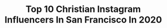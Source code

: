 ---
title: Top 10 Christian Instagram Influencers In San Francisco In 2020
description: >-
  Find top christian Instagram influencers in San Francisco in 2020. Most popular hashtags: #sanfrancisco #filmphotography #weekend #spring.
platform: Instagram
profiles:
  - username: "mirthicat"
    fullname: >-
      𝕸 | BLOGGER | SAN FRANCISCO
    location: "United States"
    followers: 3155
    engagement: 1231
    commentsToLikes: 0.062750
    id: ckaothmi9vykf0i78lxne1x0y
    verified: false
    hashtags: "#alertnotanxious, #bloggers, #happynewyear, #chrissyteigen"
  - username: "mir_random"
    fullname: >-
      MIRANDA PERRY
    location: "United States"
    followers: 11335
    engagement: 691
    commentsToLikes: 0.055651
    id: ckapa88x5v4nt0i783j1lg75q
    verified: false
    hashtags: "#business, #appreciate, #weddingszn, #happy"
  - username: "christiandawdesign"
    fullname: >-
      Christian Daw
    location: "United States"
    followers: 281380
    engagement: 657
    commentsToLikes: 0.022429
    id: ck0w79duucey70i19750um17m
    verified: false
    hashtags: "#coastalcharm, #modernstyle, #loveforhome, #bathroom"
  - username: "asobel"
    fullname: >-
      Adam  Sobel
    location: "United States"
    followers: 22437
    engagement: 493
    commentsToLikes: 0.019055
    id: ck5zvziev56zq0i148cl7l3a9
    verified: true
    hashtags: "#thepresident, #donaldtrump, #chevalblanc, #inspiration"
  - username: "shwokevibes"
    fullname: >-
      shwokevibes
    location: "United States"
    followers: 2010
    engagement: 1837
    commentsToLikes: 0.029592
    id: ck0vvrt34qhc30i1998nvy8bp
    verified: false
    hashtags: "#amazonforest, #china, #49ers, #fucktrump"
  - username: "christinamcneill"
    fullname: >-
      Christina McNeill
    location: "United States"
    followers: 14793
    engagement: 207
    commentsToLikes: 0.041820
    id: ck5c5t0f343iy0i11x6licmsq
    verified: false
    hashtags: "#italywedding, #hasselblad500cm, #villatoscana, #soundbath"
  - username: "onechristina"
    fullname: >-
      Christina Oné
    location: "United States"
    followers: 19345
    engagement: 974
    commentsToLikes: 0.024149
    id: ck0u2mm7g0df20i19faeyd897
    verified: false
    hashtags: "#california, #18april, #hisbirthday, #shore"
  - username: "katerina__christina"
    fullname: >-
      Katerina Christina
    location: "United States"
    followers: 7647
    engagement: 597
    commentsToLikes: 0.073996
    id: ck5zr02vfvmzw0i14xlw04zx2
    verified: false
    hashtags: "#kodakcolor, #artquarantined, #artforsale, #embarcadero"
  - username: "christiancarnation"
    fullname: >-
      Christian
    location: "United States"
    followers: 35714
    engagement: 571
    commentsToLikes: 0.021506
    id: ck601qypfg0d90i14hhy2r8m0
    verified: false
    hashtags: "#humpday, #wheelwednesday, #tailighttuesday, #throwback"
  - username: "cmpulisic"
    fullname: >-
      Christian
    location: "United States"
    followers: 2649866
    engagement: 675
    commentsToLikes: 0.006918
    id: ck0tuohdw80cw0i19xi6r6lqt
    verified: true
    hashtags: "#nevertheeasyroad, #traineatrepeat, #theyearschallenge, #playerstogether"
---